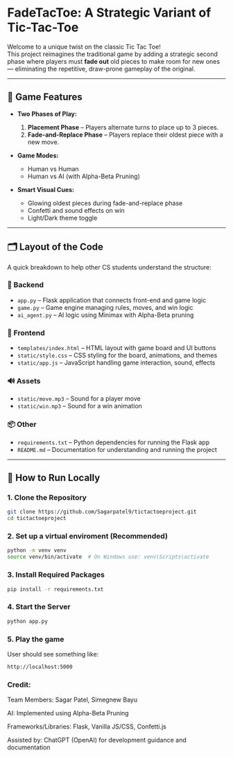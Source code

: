 #  FadeTacToe: A Strategic Variant of Tic-Tac-Toe

Welcome to a unique twist on the classic Tic Tac Toe!  
This project reimagines the traditional game by adding a strategic second phase where players must **fade out** old pieces to make room for new ones — eliminating the repetitive, draw-prone gameplay of the original.

---

## 🧠 Game Features

- **Two Phases of Play:**
  1. **Placement Phase** – Players alternate turns to place up to 3 pieces.
  2. **Fade-and-Replace Phase** – Players replace their oldest piece with a new move.

- **Game Modes:**
  - Human vs Human
  - Human vs AI (with Alpha-Beta Pruning)

- **Smart Visual Cues:**
  - Glowing oldest pieces during fade-and-replace phase
  - Confetti and sound effects on win
  - Light/Dark theme toggle

---

## 🗂️ Layout of the Code

A quick breakdown to help other CS students understand the structure:

### 🔧 Backend

- `app.py` – Flask application that connects front-end and game logic
- `game.py` – Game engine managing rules, moves, and win logic
- `ai_agent.py` – AI logic using Minimax with Alpha-Beta pruning

### 🎨 Frontend

- `templates/index.html` – HTML layout with game board and UI buttons
- `static/style.css` – CSS styling for the board, animations, and themes
- `static/app.js` – JavaScript handling game interaction, sound, effects

### 🔊 Assets

- `static/move.mp3` – Sound for a player move
- `static/win.mp3` – Sound for a win animation

### 📦 Other

- `requirements.txt` – Python dependencies for running the Flask app
- `README.md` – Documentation for understanding and running the project

---

## 🚀 How to Run Locally

### 1. Clone the Repository
```bash
git clone https://github.com/Sagarpatel9/tictactoeproject.git
cd tictactoeproject
```

### 2. Set up a virtual enviroment (Recommended)
```bash
python -m venv venv
source venv/bin/activate  # On Windows use: venv\Scripts\activate
```

### 3. Install Required Packages
```bash
pip install -r requirements.txt
```

### 4. Start the Server
```bash
python app.py
```

### 5. Play the game 
User should see something like:
```bash
http://localhost:5000
```

### Credit:

Team Members: Sagar Patel, Simegnew Bayu

AI: Implemented using Alpha-Beta Pruning

Frameworks/Libraries: Flask, Vanilla JS/CSS, Confetti.js

Assisted by: ChatGPT (OpenAI) for development guidance and documentation





